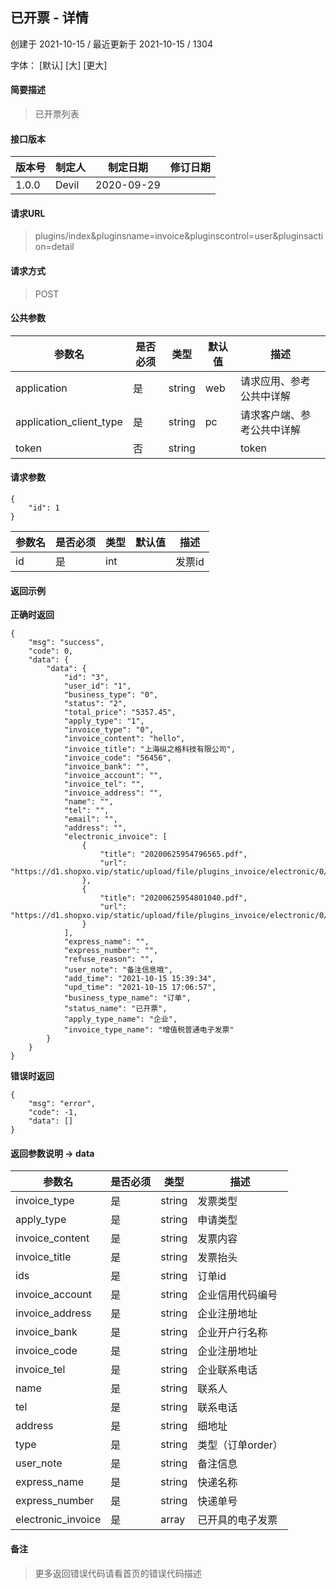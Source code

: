 ## 已开票 - 详情

创建于 2021-10-15 / 最近更新于 2021-10-15 / 1304

字体： \[默认\] \[大\] \[更大\]

#### 简要描述

> 已开票列表

#### 接口版本

| 版本号 | 制定人 | 制定日期 | 修订日期 |
| --- | --- | --- | --- |
| 1.0.0 | Devil | 2020-09-29 |  |

#### 请求URL

> plugins/index&pluginsname=invoice&pluginscontrol=user&pluginsaction=detail

#### 请求方式

> POST

#### 公共参数

| 参数名 | 是否必须 | 类型 | 默认值 | 描述 |
| --- | --- | --- | --- | --- |
| application | 是 | string | web | 请求应用、参考公共中详解 |
| application\_client\_type | 是 | string | pc | 请求客户端、参考公共中详解 |
| token | 否 | string |  | token |

#### 请求参数

```
{
    "id": 1
}
```

| 参数名 | 是否必须 | 类型 | 默认值 | 描述 |
| --- | --- | --- | --- | --- |
| id | 是 | int |  | 发票id |

#### 返回示例

**正确时返回**

```
{
    "msg": "success",
    "code": 0,
    "data": {
        "data": {
            "id": "3",
            "user_id": "1",
            "business_type": "0",
            "status": "2",
            "total_price": "5357.45",
            "apply_type": "1",
            "invoice_type": "0",
            "invoice_content": "hello",
            "invoice_title": "上海纵之格科技有限公司",
            "invoice_code": "56456",
            "invoice_bank": "",
            "invoice_account": "",
            "invoice_tel": "",
            "invoice_address": "",
            "name": "",
            "tel": "",
            "email": "",
            "address": "",
            "electronic_invoice": [
                {
                    "title": "20200625954796565.pdf",
                    "url": "https://d1.shopxo.vip/static/upload/file/plugins_invoice/electronic/0/3/2021/10/15/1634288815548853.pdf"
                },
                {
                    "title": "20200625954801040.pdf",
                    "url": "https://d1.shopxo.vip/static/upload/file/plugins_invoice/electronic/0/3/2021/10/15/1634288815987996.pdf"
                }
            ],
            "express_name": "",
            "express_number": "",
            "refuse_reason": "",
            "user_note": "备注信息哦",
            "add_time": "2021-10-15 15:39:34",
            "upd_time": "2021-10-15 17:06:57",
            "business_type_name": "订单",
            "status_name": "已开票",
            "apply_type_name": "企业",
            "invoice_type_name": "增值税普通电子发票"
        }
    }
}
```

**错误时返回**

```
{
    "msg": "error",
    "code": -1,
    "data": []
}
```

#### 返回参数说明 -> data

| 参数名 | 是否必须 | 类型 | 描述 |
| --- | --- | --- | --- |
| invoice\_type | 是 | string | 发票类型 |
| apply\_type | 是 | string | 申请类型 |
| invoice\_content | 是 | string | 发票内容 |
| invoice\_title | 是 | string | 发票抬头 |
| ids | 是 | string | 订单id |
| invoice\_account | 是 | string | 企业信用代码编号 |
| invoice\_address | 是 | string | 企业注册地址 |
| invoice\_bank | 是 | string | 企业开户行名称 |
| invoice\_code | 是 | string | 企业注册地址 |
| invoice\_tel | 是 | string | 企业联系电话 |
| name | 是 | string | 联系人 |
| tel | 是 | string | 联系电话 |
| address | 是 | string | 细地址 |
| type | 是 | string | 类型（订单order） |
| user\_note | 是 | string | 备注信息 |
| express\_name | 是 | string | 快递名称 |
| express\_number | 是 | string | 快递单号 |
| electronic\_invoice | 是 | array | 已开具的电子发票 |

#### 备注

> 更多返回错误代码请看首页的错误代码描述